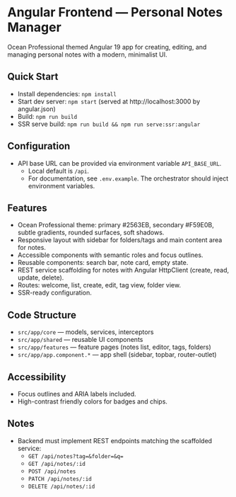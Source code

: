 # Angular Frontend — Personal Notes Manager

Ocean Professional themed Angular 19 app for creating, editing, and managing personal notes with a modern, minimalist UI.

## Quick Start

- Install dependencies: `npm install`
- Start dev server: `npm start` (served at http://localhost:3000 by angular.json)
- Build: `npm run build`
- SSR serve build: `npm run build && npm run serve:ssr:angular`

## Configuration

- API base URL can be provided via environment variable `API_BASE_URL`.
  - Local default is `/api`.
  - For documentation, see `.env.example`. The orchestrator should inject environment variables.

## Features

- Ocean Professional theme: primary #2563EB, secondary #F59E0B, subtle gradients, rounded surfaces, soft shadows.
- Responsive layout with sidebar for folders/tags and main content area for notes.
- Accessible components with semantic roles and focus outlines.
- Reusable components: search bar, note card, empty state.
- REST service scaffolding for notes with Angular HttpClient (create, read, update, delete).
- Routes: welcome, list, create, edit, tag view, folder view.
- SSR-ready configuration.

## Code Structure

- `src/app/core` — models, services, interceptors
- `src/app/shared` — reusable UI components
- `src/app/features` — feature pages (notes list, editor, tags, folders)
- `src/app/app.component.*` — app shell (sidebar, topbar, router-outlet)

## Accessibility

- Focus outlines and ARIA labels included.
- High-contrast friendly colors for badges and chips.

## Notes

- Backend must implement REST endpoints matching the scaffolded service:
  - `GET /api/notes?tag=&folder=&q=`
  - `GET /api/notes/:id`
  - `POST /api/notes`
  - `PATCH /api/notes/:id`
  - `DELETE /api/notes/:id`
